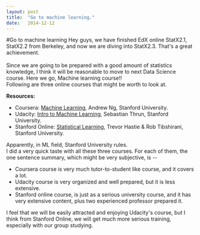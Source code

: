 ```yaml
---
layout: post
title:  "Go to machine learning."
date:   2014-12-12
---
```


#Go to machine learning
Hey guys, we have finished EdX online StatX2.1, StatX2.2 from Berkeley, and now we are diving into StatX2.3. 
That's a great achievement.  
<br>
Since we are going to be prepared with a good amount of statistics knowledge, I think it will be reasonable to 
move to next Data Science course. Here we go, Machine learning course!!   
Following are three online courses that might be worth to look at.  

**Resources:**

- Coursera: [Machine Learning][1], Andrew Ng, Stanford University.  
- Udacity: [Intro to Machine Learning][2], Sebastian Thrun, Stanford University.
- Stanford Online: [Statistical Learning][3], Trevor Hastie & Rob Tibshirani, Stanford University.

Apparently, in ML field, Stanford University rules.   
I did a very quick taste with all these three courses. For each of them, the one sentence summary, 
which might be very subjective, is --  

- Coursera course is very much tutor-to-student like course, and it covers a lot.  
- Udacity course is very organized and well prepared, but it is less extensive.  
- Stanford online course, is just as a serious university course, and it has very extensive content, 
plus two experienced professor prepared it. 

I feel that we will be easily attracted and enjoying Udacity's course, but I think from Stanford Online, 
we will get much more serious training, especially with our group studying.  


[1]: https://class.coursera.org/ml-007
[2]: https://www.udacity.com/course/ud120
[3]:https://class.stanford.edu/courses/HumanitiesandScience/StatLearning/Winter2015/about
